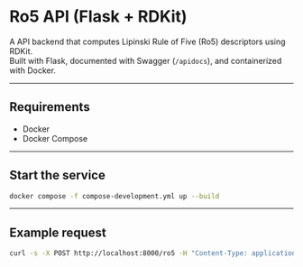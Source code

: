 # Ro5 API (Flask + RDKit)

A API backend that computes Lipinski Rule of Five (Ro5) descriptors using RDKit.  
Built with Flask, documented with Swagger (`/apidocs`), and containerized with Docker.

---
## Requirements
- Docker
- Docker Compose

---
## Start the service
```bash
docker compose -f compose-development.yml up --build
```
---
## Example request
```bash
curl -s -X POST http://localhost:8000/ro5 -H "Content-Type: application/json" -d '{"smiles":"CCO","vmax":1}' | jq
```